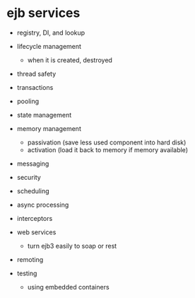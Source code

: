 # ejb services

- registry, DI, and lookup

- lifecycle management
  - when it is created, destroyed

- thread safety

- transactions

- pooling

- state management

- memory management
  - passivation (save less used component into hard disk)
  - activation (load it back to memory if memory available)

- messaging

- security

- scheduling

- async processing

- interceptors

- web services
  - turn ejb3 easily to soap or rest

- remoting

- testing
  - using embedded containers
